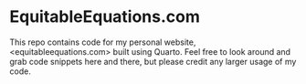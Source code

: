 # EquitableEquations.com

This repo contains code for my personal website, <equitableequations.com> built using Quarto. Feel free to
look around and grab code snippets here and there, but please credit any larger usage of my code.